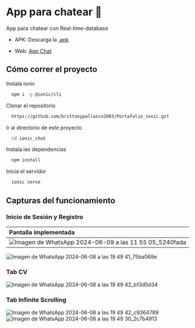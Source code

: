 # App para chatear 📲

App para chatear con Real-time-database
 
- APK: Descarga la [.apk](src/assets/app-debug.apk)

- Web: [App Chat](https://chat-ionic-45fef.web.app/)


## Cómo correr el proyecto

Instala ionic

```bash
  npm i -g @ionic/cli 
```


Clonar el repositorio

```bash
  https://github.com/brittanypallasco2003/Portafolio_ionic.git
```

Ir al directorio de este proyecto

```bash
  cd ionic_chat
```

Instala las dependencias

```bash
  npm install
```

Inicia el servidor

```bash
  ionic serve
```

## Capturas del funcionamiento

### Inicio de Sesión y Registro

|Pantalla implementada|
|:---|
|![Imagen de WhatsApp 2024-06-09 a las 11 55 05_5240fada](https://github.com/brittanypallasco2003/Portafolio_ionic/assets/117743650/b524afcd-70e1-496f-bab2-5431a323ec95)|



![Imagen de WhatsApp 2024-06-08 a las 19 49 41_75ba069e](https://github.com/brittanypallasco2003/Portafolio_ionic/assets/117743650/66c1d1b2-6f56-4f7a-aa56-953c23bb8363)


### Tab CV
![Imagen de WhatsApp 2024-06-08 a las 19 49 42_b13d5d34](https://github.com/brittanypallasco2003/Portafolio_ionic/assets/117743650/a99c7f54-a9bc-4543-b793-1a940437d7c3)


### Tab Infinite Scrolling
![Imagen de WhatsApp 2024-06-08 a las 19 49 42_c9364789](https://github.com/brittanypallasco2003/Portafolio_ionic/assets/117743650/b82ad69d-71b0-417f-8bf2-4f45dc126745)
![Imagen de WhatsApp 2024-06-08 a las 19 49 30_2c7b4913](https://github.com/brittanypallasco2003/Portafolio_ionic/assets/117743650/49300077-8d95-4fc8-b821-e96d82428d66)



